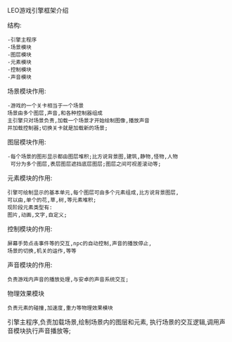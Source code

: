 LEO游戏引擎框架介绍

结构:

    -引擎主程序
    -场景模块
    -图层模块
    -元素模块
    -控制模块
    -声音模块
    
场景模块作用: 
     
    -游戏的一个关卡相当于一个场景    
    场景由多个图层,声音,和各种控制器组成
    主引擎只对场景负责,加载一个场景才开始绘制图像,播放声音
    并加载控制器;切换关卡就是加载新的场景;
    
图层模块作用:

    -每个场景的图形显示都由图层堆积;比方说背景图,建筑,静物,怪物,人物
     可分为多个图层,表层图层遮挡底层图层;图层之间可视差滚动等;
    
     
元素模块的作用:

    引擎可绘制显示的基本单元,每个图层可由多个元素组成,比方说背景图层,
    可以由,单个的花,草,树,等元素堆积;
    现阶段元素类型有:
    图片,动画,文字,自定义;
    
控制模块的作用:
    
    屏幕手势点击事件等的交互,npc的自动控制,声音的播放停止,
    场景的切换,机关的运作,等等

声音模块的作用:
    
    负责游戏内声音的播放处理,与安卓的声音系统交互;
    
物理效果模块

    负责元素的碰撞,加速度,重力等物理效果模块
    
    
引擎主程序,负责加载场景,绘制场景内的图层和元素,
执行场景的交互逻辑,调用声音模块执行声音播放等;    
    